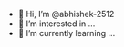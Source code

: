 - 👋 Hi, I’m @abhishek-2512
- 👀 I’m interested in ...
- 🌱 I’m currently learning ...

<!---
abhishek-2512/abhishek-2512 is a ✨ special ✨ repository because its `README.md` (this file) appears on your GitHub profile.
You can click the Preview link to take a look at your changes.
--->
